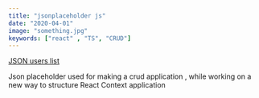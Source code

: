 ```yaml
---
title: "jsonplaceholder js"
date: "2020-04-01"
image: "something.jpg"
keywords: ["react" , "TS", "CRUD"]
---
```


<a href="https://marcell-users-list.netlify.com/" target="_blank">
  JSON users list
</a>

Json placeholder used for making a crud application , while working on a new way to structure React Context application

